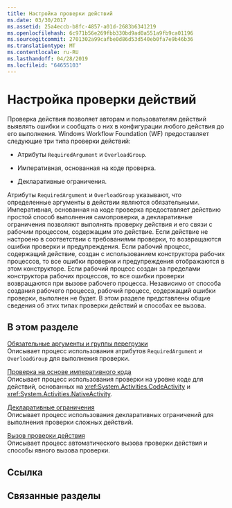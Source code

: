 ```yaml
---
title: Настройка проверки действий
ms.date: 03/30/2017
ms.assetid: 25a4eccb-b8fc-4857-a01d-2683b6341219
ms.openlocfilehash: 6c971b56e269fbb330bd9ad0a551a9fb9ca01196
ms.sourcegitcommit: 2701302a99cafbe0d86d53d540eb0fa7e9b46b36
ms.translationtype: MT
ms.contentlocale: ru-RU
ms.lasthandoff: 04/28/2019
ms.locfileid: "64655103"
---
```

# <a name="configuring-activity-validation"></a>Настройка проверки действий
Проверка действия позволяет авторам и пользователям действий выявлять ошибки и сообщать о них в конфигурации любого действия до его выполнения. Windows Workflow Foundation (WF) предоставляет следующие три типа проверки действий:  
  
- Атрибуты `RequiredArgument` и `OverloadGroup`.  
  
- Императивная, основанная на коде проверка.  
  
- Декларативные ограничения.  
  
 Атрибуты `RequiredArgument` и `OverloadGroup` указывают, что определенные аргументы в действии являются обязательными. Императивная, основанная на коде проверка предоставляет действию простой способ выполнения самопроверки, а декларативные ограничения позволяют выполнять проверку действия и его связи с рабочим процессом, содержащим это действие. Если действие не настроено в соответствии с требованиями проверки, то возвращаются ошибки проверки и предупреждения. Если рабочий процесс, содержащий действие, создан с использованием конструктора рабочих процессов, то все ошибки проверки и предупреждения отображаются в этом конструкторе. Если рабочий процесс создан за пределами конструктора рабочих процессов, то все ошибки проверки возвращаются при вызове рабочего процесса. Независимо от способа создания рабочего процесса, рабочий процесс, содержащий ошибки проверки, выполнен не будет. В этом разделе представлены общие сведения об этих типах проверки действий и способах ее вызова.  
  
## <a name="in-this-section"></a>В этом разделе  
 [Обязательные аргументы и группы перегрузки](required-arguments-and-overload-groups.md)  
 Описывает процесс использования атрибутов `RequiredArgument` и `OverloadGroup` для выполнения проверки.  
  
 [Проверка на основе императивного кода](imperative-code-based-validation.md)  
 Описывает процесс использования проверки на уровне коде для действий, основанных на <xref:System.Activities.CodeActivity> и <xref:System.Activities.NativeActivity>.  
  
 [Декларативные ограничения](declarative-constraints.md)  
 Описывает процесс использования декларативных ограничений для выполнения проверки сложных действий.  
  
 [Вызов проверки действия](invoking-activity-validation.md)  
 Описывает процесс автоматического вызова проверки действия и способы явного вызова проверки.  
  
## <a name="reference"></a>Ссылка  
  
## <a name="related-sections"></a>Связанные разделы
